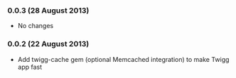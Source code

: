 ### 0.0.3 (28 August 2013)

* No changes

### 0.0.2 (22 August 2013)

* Add twigg-cache gem (optional Memcached integration) to make Twigg app fast
